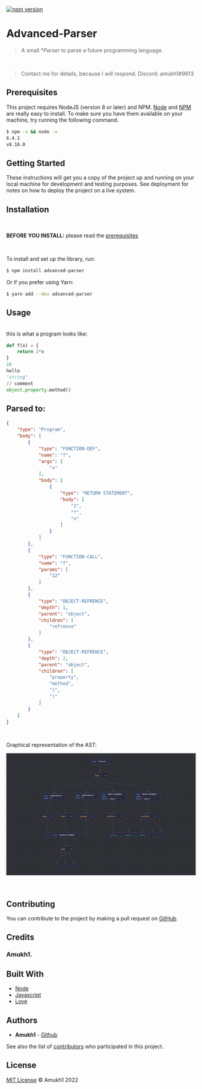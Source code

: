 [![npm version](https://badge.fury.io/js/advanced-parser.svg)](https://www.npmjs.com/package/advanced-parser)

# Advanced-Parser

> A small **Parser* to parse a future programming language.

<br>

> Contact me for details, because I *will* respond. Discord: amukh1#9613

## Prerequisites

This project requires NodeJS (version 8 or later) and NPM.
[Node](http://nodejs.org/) and [NPM](https://npmjs.org/) are really easy to install.
To make sure you have them available on your machine,
try running the following command.

```sh
$ npm -v && node -v
6.4.1
v8.16.0
```

## Getting Started

These instructions will get you a copy of the project up and running on your local machine for development and testing purposes. See deployment for notes on how to deploy the project on a live system.

## Installation
<br>

**BEFORE YOU INSTALL:** please read the [prerequisites](#prerequisites)

<br>

To install and set up the library, run:

```sh
$ npm install advanced-parser
```

Or if you prefer using Yarn:

```sh
$ yarn add --dev advanced-parser
```

<!-- ## There is also a vscode extension:
**[Extension Link](https://marketplace.visualstudio.com/items?itemName=amukh1.advanced-parser)**

**Or  just search up "advanced-parser" in the extensions section**

![img](./advanced-parser.png) -->

## Usage
<br>
this is what a program looks like:

```py
def f(x) = {
    return 2*x
}
16
hello
"string"
// comment
object.property.method()
```

## Parsed to:

```json
{
	"type": "Program",
	"body": [
		{
			"type": "FUNCTION-DEF",
			"name": "f",
			"args": [
				"x"
			],
			"body": [
				{
					"type": "RETURN STATEMENT",
					"body": [
						"2",
						"*",
						"x"
					]
				}
			]
		},
		{
			"type": "FUNCTION-CALL",
			"name": "f",
			"params": [
				"12"
			]
		},
		{
			"type": "OBJECT-REFRENCE",
			"depth": 1,
			"parent": "object",
			"children": [
				"refrence"
			]
		},
		{
			"type": "OBJECT-REFRENCE",
			"depth": 2,
			"parent": "object",
			"children": [
				"property",
				"method",
				"(",
				")"
			]
		}
	]
}
```

<br>

Graphical representation of the AST:

[![img](./ast.png)](./ast.png)

<br>

## Contributing

You can contribute to the project by making a pull request on [GitHub](https://github.com/amukh1/advanced-parser).

## Credits

### Amukh1.

## Built With

* [Node](https://nodejs.org/)
* [Javascript](https://www.javascript.com/)
* [Love](https://amukh1.dev)

## Authors

* **Amukh1** - [Github](https://github.com/amukh1)

See also the list of [contributors](https://github.com/amukh1/advanced-parser/contributors) who participated in this project.

## License

[MIT License](https://mit-license.org/2022) © Amukh1 2022